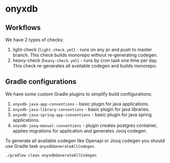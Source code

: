# onyxdb

## Workflows

We have 2 types of checks:
1. light-check (`light-check.yml`) - runs on any pr and push to master branch.
This check builds monorepo without re-generating codegen.
2. heavy-check (`heavy-check.yml`) - runs by cron task one time per day.
This check re-generates all available codegen and builds monorepo.

## Gradle configurations

We have some custom Gradle plugins to simplify build configurations:
1. `onyxdb-java-app-conventions` - basic plugin for java applications.
2. `onyxdb-java-library-conventions` - basic plugin for java libraries.
3. `onyxdb-java-spring-app-conventions` - basic plugin for java spring applications.
4. `onyxdb-jooq-manual-conventions` - plugin creates postgres container, applies migrations for application
and generates Jooq codegen.

To generate all available codegen like Openapi or Jooq codegen you should use Gradle task `onyxdbGenerateAllCodegen`.
```shell
./gradlew clean onyxdbGenerateAllCodegen
```
